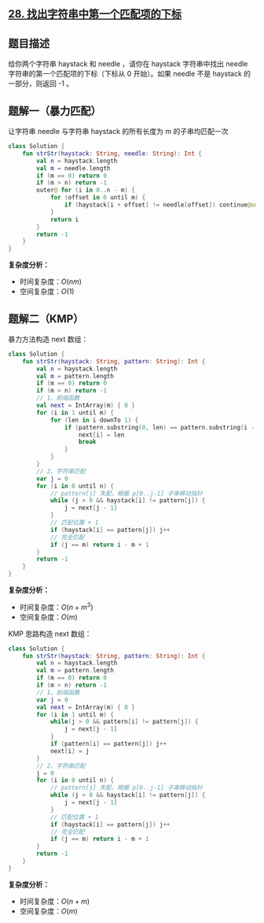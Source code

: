 ## [28. 找出字符串中第一个匹配项的下标](https://leetcode.cn/problems/find-the-index-of-the-first-occurrence-in-a-string/description/)

## 题目描述

给你两个字符串 haystack 和 needle ，请你在 haystack 字符串中找出 needle 字符串的第一个匹配项的下标（下标从 0 开始）。如果 needle 不是 haystack 的一部分，则返回  -1 。

## 题解一（暴力匹配）

让字符串 needle 与字符串 haystack 的所有长度为 m 的子串均匹配一次

``` Kotlin []
class Solution {
    fun strStr(haystack: String, needle: String): Int {
        val n = haystack.length
        val m = needle.length
        if (m == 0) return 0
        if (m > n) return -1
        outer@ for (i in 0..n - m) {
            for (offset in 0 until m) {
                if (haystack[i + offset] != needle[offset]) continue@ouuter
            }
            return i
        }
        return -1
    }
}
```

**复杂度分析：**

- 时间复杂度：$O(nm)$
- 空间复杂度：$O(1)$

## 题解二（KMP）

暴力方法构造 next 数组：

``` Kotlin []
class Solution {
    fun strStr(haystack: String, pattern: String): Int {
        val n = haystack.length
        val m = pattern.length
        if (m == 0) return 0
        if (m > n) return -1
        // 1、前缀函数
        val next = IntArray(m) { 0 }
        for (i in 1 until m) {
            for (len in i downTo 1) {
                if (pattern.substring(0, len) == pattern.substring(i - len + 1, i + 1)) {
                    next[i] = len
                    break
                }
            }
        }
        // 2、字符串匹配
        var j = 0
        for (i in 0 until n) {
            // pattern[j] 失配，根据 p[0..j-1] 子串移动指针
            while (j > 0 && haystack[i] != pattern[j]) {
                j = next[j - 1]
            }
            // 匹配位置 + 1
            if (haystack[i] == pattern[j]) j++
            // 完全匹配
            if (j == m) return i - m + 1
        }
        return -1
    }
}
```

**复杂度分析：**

- 时间复杂度：$O(n + m^3)$
- 空间复杂度：$O(m)$

KMP 思路构造 next 数组：

``` Kotlin []
class Solution {
    fun strStr(haystack: String, pattern: String): Int {
        val n = haystack.length
        val m = pattern.length
        if (m == 0) return 0
        if (m > n) return -1
        // 1、前缀函数
        var j = 0
        val next = IntArray(m) { 0 }
        for (i in 1 until m) {
            while(j > 0 && pattern[i] != pattern[j]) {
                j = next[j - 1]
            }
            if (pattern[i] == pattern[j]) j++
            next[i] = j
        }
        // 2、字符串匹配
        j = 0
        for (i in 0 until n) {
            // pattern[j] 失配，根据 p[0..j-1] 子串移动指针
            while (j > 0 && haystack[i] != pattern[j]) {
                j = next[j - 1]
            }
            // 匹配位置 + 1
            if (haystack[i] == pattern[j]) j++
            // 完全匹配
            if (j == m) return i - m + 1
        }
        return -1
    }
}
```

**复杂度分析：**

- 时间复杂度：$O(n + m)$
- 空间复杂度：$O(m)$

